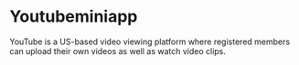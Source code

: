 # Youtubeminiapp
YouTube is a US-based video viewing platform where registered members can upload their own videos as well as watch video clips.
